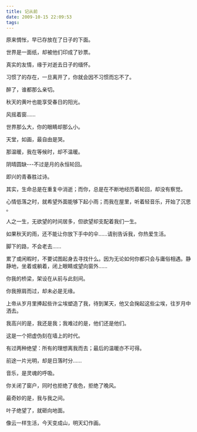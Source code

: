 ```yaml
---
title: 记从前
date: 2009-10-15 22:09:53
tags:
---
```


原来惆怅，早已存放在了日子的下面。

世界是一面纸，却被他们印成了钞票。

真实的友情，缘于对逝去日子的缅怀。

习惯了的存在，一旦离开了，你就会因不习惯而忘不了。

醉了，谁都那么亲切。

秋天的黄叶也能享受春日的阳光。

风摇着窗......

世界那么大，你的眼睛却那么小。

天堂，如画，最自由是哭。

那温暖，我在等候时，却不温暖。

阴晴圆缺---不过是月的永恒轮回。

即兴的青春胜过诗。

其实，生命总是在重复中消逝；而你，总是在不断地经历着轮回，却没有察觉。

心情低落之时，就希望外面能够下起小雨；而我在屋里，听着轻音乐，开始了沉思 。

人之一生，无欲望的时间居多，但欲望却支配着我们一生。

如果秋天的雨，还不能让你放下手中的伞……请别告诉我，你热爱生活。

脚下的路，不会老去......

累了或闲暇时，不要试图起身去寻找什么。因为无论如何你都只会与庸俗相遇。静静地，坐着或躺着，闭上眼睛或望向窗外……

你我的桥梁，架设在从前与此刻间。

你我擦肩而过，却未必是无缘。

上帝从岁月里捧起些许尘埃塑造了我，待到某天，他又会掬起这些尘埃，往岁月中洒去。

我高兴的是，我还是我；我难过的是，他们还是他们。

这是一个把虚伪刻在墙上的时代。

有过两种绝望：所有的理想离我而去；最后的温暖亦不可得。

前途一片光明，却是日落时分......

音乐，是灵魂的呼吸。

你关闭了窗户，同时也拒绝了夜色，拒绝了晚风。

最奇妙的是，我与我之间。

叶子绝望了，就砸向地面。

像云一样生活，今天变成山，明天幻作画。